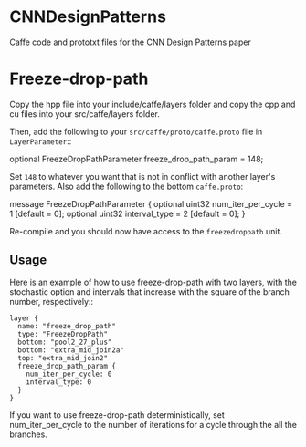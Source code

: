 # CNNDesignPatterns
Caffe code and prototxt files for the CNN Design Patterns paper

Freeze-drop-path
================

Copy the hpp file into your include/caffe/layers folder and copy the cpp and cu files into your src/caffe/layers folder. 

Then, add the following to your ``src/caffe/proto/caffe.proto`` file in ``LayerParameter``::

  optional FreezeDropPathParameter freeze_drop_path_param = 148;

Set ``148`` to whatever you want that is not in conflict with another layer's parameters. Also add the following to the bottom ``caffe.proto``:

message FreezeDropPathParameter {
  optional uint32 num_iter_per_cycle = 1 [default = 0];
  optional uint32 interval_type = 2 [default = 0];
}

Re-compile and you should now have access to the ``freezedroppath`` unit.

Usage
-----
Here is an example of how to use freeze-drop-path with two layers, with the stochastic option and intervals that increase with the square of the branch number, respectively::

    layer {
      name: "freeze_drop_path"
      type: "FreezeDropPath"
      bottom: "pool2_27_plus"
      bottom: "extra_mid_join2a"
      top: "extra_mid_join2"
      freeze_drop_path_param {
        num_iter_per_cycle: 0
        interval_type: 0
      }
    }

If you want to use freeze-drop-path deterministically, set num_iter_per_cycle to the number of iterations for a cycle through the all the branches.

